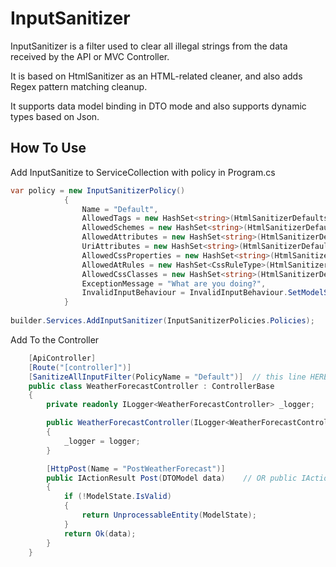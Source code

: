 # InputSanitizer

InputSanitizer is a filter used to clear all illegal strings from the data received by the API or MVC Controller.

It is based on HtmlSanitizer as an HTML-related cleaner, and also adds Regex pattern matching cleanup.

It supports data model binding in DTO mode and also supports dynamic types based on Json.

## How To Use

Add InputSanitize to ServiceCollection with policy in Program.cs

```cs
var policy = new InputSanitizerPolicy()
            {
                Name = "Default",
                AllowedTags = new HashSet<string>(HtmlSanitizerDefaults.AllowedTags, StringComparer.OrdinalIgnoreCase),
                AllowedSchemes = new HashSet<string>(HtmlSanitizerDefaults.AllowedSchemes, StringComparer.OrdinalIgnoreCase),
                AllowedAttributes = new HashSet<string>(HtmlSanitizerDefaults.AllowedAttributes, StringComparer.OrdinalIgnoreCase),
                UriAttributes = new HashSet<string>(HtmlSanitizerDefaults.UriAttributes, StringComparer.OrdinalIgnoreCase),
                AllowedCssProperties = new HashSet<string>(HtmlSanitizerDefaults.AllowedCssProperties, StringComparer.OrdinalIgnoreCase),
                AllowedAtRules = new HashSet<CssRuleType>(HtmlSanitizerDefaults.AllowedAtRules),
                AllowedCssClasses = new HashSet<string>(HtmlSanitizerDefaults.AllowedClasses),
                ExceptionMessage = "What are you doing?",
                InvalidInputBehaviour = InvalidInputBehaviour.SetModelState
            }
            
builder.Services.AddInputSanitizer(InputSanitizerPolicies.Policies);
```

Add To the Controller

```cs
    [ApiController]
    [Route("[controller]")]
    [SanitizeAllInputFilter(PolicyName = "Default")]  // this line HERE
    public class WeatherForecastController : ControllerBase
    {
        private readonly ILogger<WeatherForecastController> _logger;

        public WeatherForecastController(ILogger<WeatherForecastController> logger)
        {
            _logger = logger;
        }

        [HttpPost(Name = "PostWeatherForecast")]
        public IActionResult Post(DTOModel data)    // OR public IActionResult Post(dynamic data)
        {
            if (!ModelState.IsValid)
            {
                return UnprocessableEntity(ModelState);
            }
            return Ok(data);
        }
    }
```
